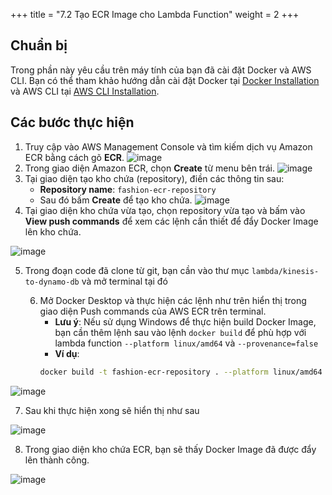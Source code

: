 +++
title = "7.2 Tạo ECR Image cho Lambda Function"
weight = 2
+++
## Chuẩn bị
Trong phần này yêu cầu trên máy tính của bạn đã cài đặt Docker và AWS CLI. Bạn có thể tham khảo hướng dẫn cài đặt Docker tại [Docker Installation](https://docs.docker.com/get-docker/) và AWS CLI tại [AWS CLI Installation](https://docs.aws.amazon.com/cli/latest/userguide/install-cliv2.html).

## Các bước thực hiện
1. Truy cập vào AWS Management Console và tìm kiếm dịch vụ Amazon ECR bằng cách gõ **ECR**.
![image](/images/recommendation/img_3.png)
2. Trong giao diện Amazon ECR, chọn **Create** từ menu bên trái.
![image](/images/recommendation/img_4.png)
3. Tại giao diện tạo kho chứa (repository), điền các thông tin sau:
   - **Repository name**: `fashion-ecr-repository`
   - Sau đó bấm **Create** để tạo kho chứa.
![image](/images/recommendation/img_5.png)
4. Tại giao diện kho chứa vừa tạo, chọn repository vừa tạo và bấm vào **View push commands** để xem các lệnh cần thiết để đẩy Docker Image lên kho chứa.

![image](/images/recommendation/img_6.png)

5. Trong đoạn code đã clone từ git, bạn cần vào thư mục `lambda/kinesis-to-dynamo-db` và mở terminal tại đó

   6. Mở Docker Desktop và thực hiện các lệnh như trên hiển thị trong giao diện Push commands của AWS ECR trên terminal.
      - **Lưu ý**: Nếu sử dụng Windows để thực hiện build Docker Image, bạn cần thêm lệnh sau vào lệnh `docker build` để phù hợp với lambda function `--platform linux/amd64` và `--provenance=false`
      - **Ví dụ**: 
      ```bash
      docker build -t fashion-ecr-repository . --platform linux/amd64 --provenance=false
      ```   
![image](/images/recommendation/img_7.png)

7. Sau khi thực hiện xong sẽ hiển thị như sau

![image](/images/recommendation/img_8.png)

8. Trong giao diện kho chứa ECR, bạn sẽ thấy Docker Image đã được đẩy lên thành công.

![image](/images/recommendation/img_9.png)

